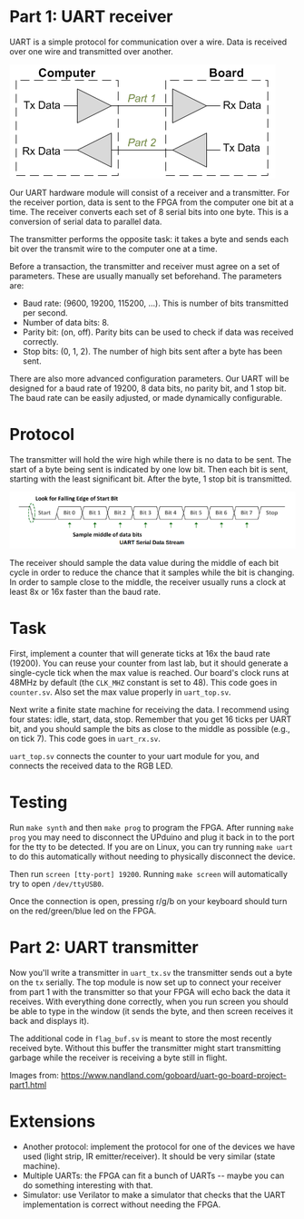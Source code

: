 # Part 1: UART receiver

UART is a simple protocol for communication over a wire. Data is received over
one wire and transmitted over another.

![uart](img/uart.png)

Our UART hardware module will consist of a receiver and a transmitter. For the receiver
portion, data is sent to the FPGA from the computer one bit at a time. The receiver
converts each set of 8 serial bits into one byte. This is a conversion of serial data
to parallel data.

The transmitter performs the opposite task: it takes a byte and sends each bit
over the transmit wire to the computer one at a time.

Before a transaction, the transmitter and receiver must agree on a set of parameters.
These are usually manually set beforehand. The parameters are:

* Baud rate: (9600, 19200, 115200, ...). This is number of bits transmitted per second.
* Number of data bits: 8.
* Parity bit: (on, off). Parity bits can be used to check if data was received correctly.
* Stop bits: (0, 1, 2). The number of high bits sent after a byte has been sent.

There are also more advanced configuration parameters. Our UART will be designed for
a baud rate of 19200, 8 data bits, no parity bit, and 1 stop bit. The baud rate
can be easily adjusted, or made dynamically configurable.

# Protocol

The transmitter will hold the wire high while there is no data to be sent. The start
of a byte being sent is indicated by one low bit. Then each bit is sent, starting
with the least significant bit. After the byte, 1 stop bit is transmitted.

![uart-protocol](img/uart-protocol.png)

The receiver should sample the data value during the middle of each bit cycle
in order to reduce the chance that it samples while the bit is changing. In
order to sample close to the middle, the receiver usually runs a clock at least
8x or 16x faster than the baud rate.

# Task

First, implement a counter that will generate ticks at 16x the baud rate
(19200). You can reuse your counter from last lab, but it should generate a
single-cycle tick when the max value is reached. Our board's clock runs at 48MHz
by default (the `CLK_MHZ` constant is set to 48). This code goes in `counter.sv`.
Also set the max value properly in `uart_top.sv`.

Next write a finite state machine for receiving the data. I recommend using
four states: idle, start, data, stop. Remember that you get 16 ticks per UART
bit, and you should sample the bits as close to the middle as possible (e.g.,
on tick 7). This code goes in `uart_rx.sv`.

`uart_top.sv` connects the counter to your uart module for you, and connects
the received data to the RGB LED.

# Testing

Run `make synth` and then `make prog` to program the FPGA. After running `make
prog` you may need to disconnect the UPduino and plug it back in to the port
for the tty to be detected. If you are on Linux, you can try running `make
uart` to do this automatically without needing to physically disconnect the
device.

Then run `screen [tty-port] 19200`. Running `make screen` will automatically
try to open `/dev/ttyUSB0`.

Once the connection is open, pressing r/g/b on your keyboard should turn on the
red/green/blue led on the FPGA.

# Part 2: UART transmitter

Now you'll write a transmitter in `uart_tx.sv` the transmitter sends out
a byte on the `tx` serially. The top module is now set up to connect your
receiver from part 1 with the transmitter so that your FPGA will echo back the
data it receives. With everything done correctly, when you run screen you
should be able to type in the window (it sends the byte, and then screen
receives it back and displays it).

The additional code in `flag_buf.sv` is meant to store the most recently
received byte. Without this buffer the transmitter might start transmitting
garbage while the receiver is receiving a byte still in flight.

Images from: https://www.nandland.com/goboard/uart-go-board-project-part1.html

# Extensions

* Another protocol: implement the protocol for one of the devices we have used
  (light strip, IR emitter/receiver). It should be very similar (state
  machine).
* Multiple UARTs: the FPGA can fit a bunch of UARTs -- maybe you can do
  something interesting with that.
* Simulator: use Verilator to make a simulator that checks that the UART
  implementation is correct without needing the FPGA.
